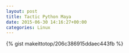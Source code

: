 ```yaml
---
layout: post                                                                                                              
title: Tactic Python Maya                                                                                                                       
date: 2015-06-30 14:16:27+00:00                                                                                                                        
categories: Linux                                                                                                                
---                                                                                                                              
```


{% gist makeittotop/206c386915ddaec443fb %}                                                                                                           

